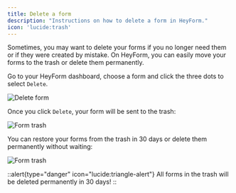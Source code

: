 ```yaml
---
title: Delete a form
description: "Instructions on how to delete a form in HeyForm."
icon: 'lucide:trash'
---
```


Sometimes, you may want to delete your forms if you no longer need them or if they were created by mistake. On HeyForm, you can easily move your forms to the trash or delete them permanently.

Go to your HeyForm dashboard, choose a form and click the three dots to select <code>Delete</code>.

<img
  src="/images/delete-form-dropdown.png"
  alt="Delete form"
/>

Once you click <code>Delete</code>, your form will be sent to the trash:

<img
  src="/images/form-trash.png"
  alt="Form trash"
/>


You can restore your forms from the trash in 30 days or delete them permanently without waiting:

<img
  src="/images/form-trash-dropdown.png"
  alt="Form trash"
/>

::alert{type="danger" icon="lucide:triangle-alert"}
  All forms in the trash will be deleted permanently in 30 days!
::